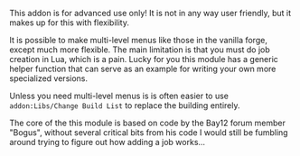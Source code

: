 
This addon is for advanced use only! It is not in any way user friendly, but it makes up for this with flexibility.

It is possible to make multi-level menus like those in the vanilla forge, except much more flexible. The main
limitation is that you must do job creation in Lua, which is a pain. Lucky for you this module has a generic
helper function that can serve as an example for writing your own more specialized versions.

Unless you need multi-level menus is is often easier to use `addon:Libs/Change Build List` to replace the
building entirely.

The core of the this module is based on code by the Bay12 forum member "Bogus", without several critical bits from
his code I would still be fumbling around trying to figure out how adding a job works...
